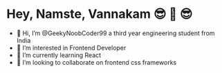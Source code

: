 
# Hey, Namste, Vannakam 😎 🌟 😎

- 👋 Hi, I’m @GeekyNoobCoder99 a third year engineering student from India
- 👀 I’m interested in Frontend Developer
- 🌱 I’m currently learning React
- 💞️ I’m looking to collaborate on frontend css frameworks



<!---
GeekyNoobCoder99/GeekyNoobCoder99 is a ✨ special ✨ repository because its `README.md` (this file) appears on your GitHub profile.
You can click the Preview link to take a look at your changes.
--->
